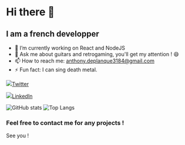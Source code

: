 # Hi there 👋

## I am a french developper


- 🌱 I’m currently working on React and NodeJS
- 💬 Ask me about guitars and retrogaming, you'll get my attention ! 😄
- 📫 How to reach me: anthony.deplanque3184@gmail.com
- ⚡ Fun fact: I can sing death metal.

![](https://github.com/AnthonyDeplanque/anthonyDeplanque/blob/main/twitter.png?raw=true)[Twitter](https://twitter.com/Seteemio)

![](https://github.com/AnthonyDeplanque/anthonyDeplanque/blob/main/linkedin.png?raw=true)[LinkedIn](https://www.linkedin.com/in/anthony-deplanque/)

![GitHub stats](https://github-readme-stats.vercel.app/api?username=anthonyDeplanque&show_icons=true&theme=tokyonight)    ![Top Langs](https://github-readme-stats.vercel.app/api/top-langs/?username=anthonyDeplanque&theme=tokyonight)

### Feel free to contact me for any projects !

See you !
